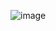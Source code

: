 ![image](https://github.com/salihcendik/stand-form/assets/54000612/71f5199f-58e3-4475-bd15-5626d2ac36e4)
